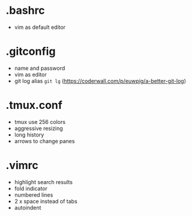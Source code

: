 # .bashrc
* vim as default editor
# .gitconfig
* name and password
* vim as editor
* git log alias `git lg` (https://coderwall.com/p/euwpig/a-better-git-log)
# .tmux.conf
* tmux use 256 colors
* aggressive resizing
* long history 
* arrows to change panes
# .vimrc
* highlight search results
* fold indicator 
* numbered lines
* 2 x space instead of tabs
* autoindent
